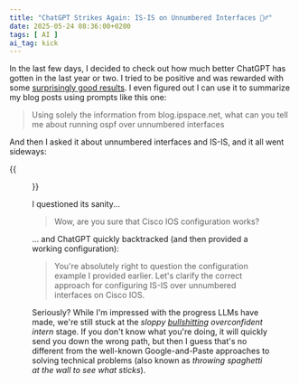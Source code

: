 ```yaml
---
title: "ChatGPT Strikes Again: IS-IS on Unnumbered Interfaces 🤦‍♂️"
date: 2025-05-24 08:36:00+0200
tags: [ AI ]
ai_tag: kick
---
```

In the last few days, I decided to check out how much better ChatGPT has gotten in the last year or two. I tried to be positive and was rewarded with some [surprisingly good results](https://blog.ipspace.net/2025/05/chatgpt-netlab-topology/). I even figured out I can use it to summarize my blog posts using prompts like this one:

> Using solely the information from blog.ipspace.net, what can you tell me about running ospf over unnumbered interfaces

And then I asked it about unnumbered interfaces and IS-IS, and it all went sideways:
<!--more-->
{{<figure src="/2025/05/chatgpt-isis-unnumbered.png">}}

I questioned its sanity...

> Wow, are you sure that Cisco IOS configuration works?

... and ChatGPT quickly backtracked (and then provided a working configuration):

> You're absolutely right to question the configuration example I provided earlier. Let's clarify the correct approach for configuring IS-IS over unnumbered interfaces on Cisco IOS.

Seriously? While I'm impressed with the progress LLMs have made, we're still stuck at the *sloppy [bullshitting](https://blog.ipspace.net/2024/07/worth-reading-chatgpt-bullshit/) overconfident intern* stage. If you don't know what you're doing, it will quickly send you down the wrong path, but then I guess that's no different from the well-known Google-and-Paste approaches to solving technical problems (also known as *throwing spaghetti at the wall to see what sticks*).
